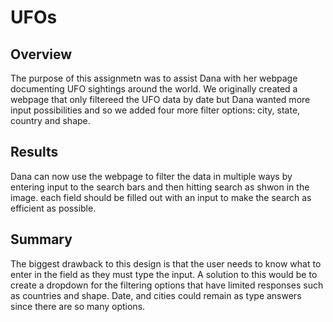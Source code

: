 # UFOs

## Overview
The purpose of this assignmetn was to assist Dana with her webpage documenting UFO sightings around the world. We originally created a webpage that only filtereed the UFO data by date but Dana wanted more input possibilities and so we added four more filter options: city, state, country and shape.
## Results
Dana can now use the webpage to filter the data in multiple ways by entering input to the search bars and then hitting search as shwon in the image. each field should be filled out with an input to make the search as efficient as possible.

## Summary
The biggest drawback to this design is that the user needs to know what to enter in the field as they must type the input. A solution to this would be to create a dropdown for the filtering options that have limited responses such as countries and shape. Date, and cities could remain as type answers since there are so many options.
